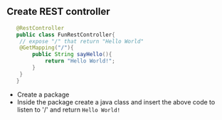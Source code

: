 ## Create REST controller
```Java
   @RestController
   public class FunRestController{
    // expose "/" that return "Hello World"
    @GetMapping("/"){
        public String sayHello(){
            return "Hello World!";
        }
    }
   }
```
- Create a package
- Inside the package create a java class and insert the above code to listen to '/'  and return `Hello World!`

